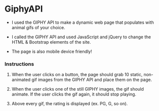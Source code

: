 # GiphyAPI

* I used the GIPHY API to make a dynamic web page that populates with animal gifs of your choice.

* I called the GIPHY API and used JavaScript and jQuery to change the HTML & Bootstrap elements of the site.

* The page is also mobile device friendly!


### Instructions

1. When the user clicks on a button, the page should grab 10 static, non-animated gif images from the GIPHY API and place them on the page.

2. When the user clicks one of the still GIPHY images, the gif should animate. If the user clicks the gif again, it should stop playing.

3. Above every gif, the rating is displayed (ex. PG, G, so on).